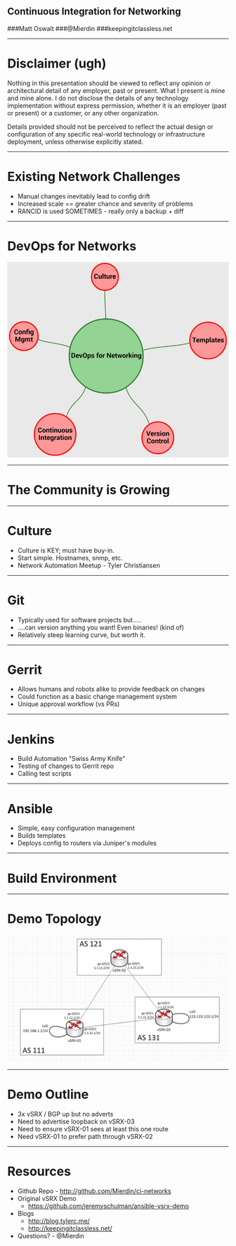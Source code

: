 ## Continuous Integration for Networking

###Matt Oswalt
###@Mierdin
###keepingitclassless.net

<!-- 

Started my career as a software developer, moved out of that into consulting for network and datacenter infrastructure for about 4 years, but now I'm back, and I'm currently obsessed with bridging the gap between these two seemingly separate silos.

Please feel free to ask questions at any time. I'll be covering a lot of different topics and I don't want to move past a topic that could use a little more detail. -->

---

# Disclaimer (ugh)

<!-- Just a disclaimer on what I'll be covering....in short, I work, this is not that. -->

Nothing in this presentation should be viewed to reflect any opinion or architectural detail of any employer, past or present. What I present is mine and mine alone. I do not disclose the details of any technology implementation without express permission, whether it is an employer (past or present) or a customer, or any other organization. 

Details provided should not be perceived to reflect the actual design or configuration of any specific real-world technology or infrastructure deployment, unless otherwise explicitly stated.

---

# Existing Network Challenges

- Manual changes inevitably lead to config drift
- Increased scale == greater chance and severity of problems
- RANCID is used SOMETIMES - really only a backup + diff

<!-- 

config drift could be between two employees, or between a human and software, or between sofware. Basically, the gap between WISB, and WIRI

if you look at how the webscale and hyperscale companies do network configuration, they rarely touch any network device directly.
This isn't just because of scale, it's a matter of discipline - applies to smaller shops too -->

---

# DevOps for Networks

![inline, center](images/DO4NHL.png)

<!-- 

At the heart of this idea, the business benefit is the same as "regular" devops - push more work through the pipeline, safely. So there really is no "network-centric" devops, or "devops for networks". We're all one big happy family.

We will be addressing many of these tenets in this presentation. 

-->

---

# The Community is Growing

<!-- I am not the only one doing this - the details of these methodolofies are being hashed out and tested RIGHT NOW, in the independent community. This movement is less about a product and more about the culture and the discipline.

Stay tuned to the end and I'll post links to other resources from other good people in the industry. -->

---

# Culture

- Culture is KEY; must have buy-in.
- Start simple. Hostnames, snmp, etc.
- Network Automation Meetup - Tyler Christiansen

<!-- There is not much point in embarking on the network automation journey if you're unable to get buy-in. 

Starting simple allows you to get easy wins early on by building the automation workflow but not touching anything that might impact production, while you sort it all out. Once that's stable, start adding in more advanced stuff.

Check out Tyler's post, my views are very similar to his.

-->

---

# Git

- Typically used for software projects but.....
- ....can version anything you want! Even binaries! (kind of)
- Relatively steep learning curve, but worth it.

---

# Gerrit

- Allows humans and robots alike to provide feedback on changes
- Could function as a basic change management system
- Unique approval workflow (vs PRs)

<!-- Gerrit can be.....finicky. Another very valid approach would be to replace Gerrit with something else, if you aren't married to Gerrit's style of approvals. Gitlab, github enterprise, etc. -->

---

# Jenkins

- Build Automation "Swiss Army Knife"
- Testing of changes to Gerrit repo
- Calling test scripts

<!-- If there is a main use case for Jenkins, it's to build maven projects, but you can use "freestyle projects" to do whatever you want. 

In our example, we're not even compiling any source code. We are just using Jenkins as a workflow engine.
-->

---

# Ansible

<!-- I'm going to assume that you have a basic understanding of Ansible, due to the previous presentations, but we will be using Ansible in a unique way to apply configurations to network devices. -->

- Simple, easy configuration management
- Builds templates
- Deploys config to routers via Juniper's modules

---

# Build Environment

<!--

I used this entire pipeline to create the JunOS lab, and I have uploaded everything to Github for you to see - definitely check that out.

Jenkins:
- ci networks-test-geo builds templates, basic sanity check
- ci-networks-run-geo deploys config
- Rollback if needed (future)

-->

---

# Demo Topology

![inline, center](images/diagram.png)

<!-- here is the topology, please screenshot this now if you'd like -->

---

# Demo Outline

<!--

The way this demo is going to work - this is not going to be super formal - please please please interrupt me the moment I start going too fast and I'll be happy to go back over something.

-->

- 3x vSRX / BGP up but no adverts
- Need to advertise loopback on vSRX-03
- Need to ensure vSRX-01 sees at least this one route
- Need vSRX-01 to prefer path through vSRX-02

<!--

After reverting all files and running them, don't forget to remove the policies

Steps:
- show the CLI
- first do a tour of the files - first generally across the whole thing, then specifically on how the vars file and templates work.
- add logic to advertise network
    - fat finger the template on your first go-around, so you can amend the commit. Show this by running build locally, but push it anyways and show jenkins catching it
- modify unit test to look for certain networks (beginning should just be assert true)
- add logic to do as-path prepend

I am fairly new to JunOS, and as such am not yet taking full advantage of some of the features, automated rollback for instance. There are many things you can do beyond this demo, this demo is mostly just to get the creative juices flowing.

-->

---

# Resources

- Github Repo - http://github.com/Mierdin/ci-networks
- Original vSRX Demo
	- https://github.com/jeremyschulman/ansible-vsrx-demo
- Blogs
	- http://blog.tylerc.me/
	- http://keepingitclassless.net/
- Questions? - @Mierdin

